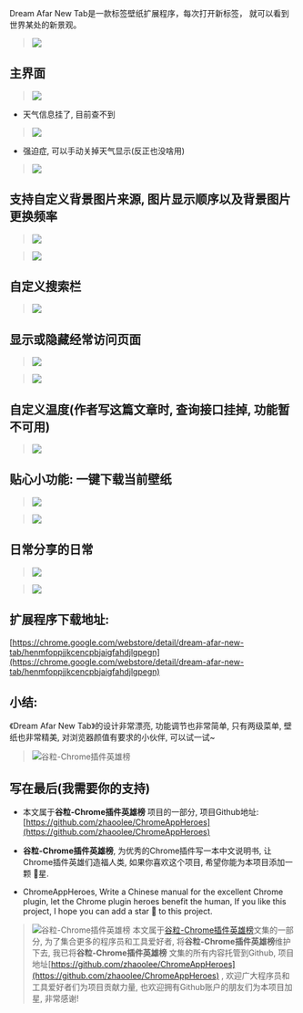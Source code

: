 Dream Afar New Tab是一款标签壁纸扩展程序，每次打开新标签， 就可以看到世界某处的新景观。

> ![](https://raw.githubusercontent.com/zhaoolee/GraphBed/master/ChromeAppHeroes/7050704269aa4d918e9c12acf0404072.gif)


## 主界面

> ![](https://raw.githubusercontent.com/zhaoolee/GraphBed/master/ChromeAppHeroes/71cce43ea705436c97d7978ffe845af8.png)

- 天气信息挂了, 目前查不到

> ![](https://raw.githubusercontent.com/zhaoolee/GraphBed/master/ChromeAppHeroes/0817a4426504404b83dc8e6d32d14c8c.png)

- 强迫症, 可以手动关掉天气显示(反正也没啥用)
> ![](https://raw.githubusercontent.com/zhaoolee/GraphBed/master/ChromeAppHeroes/e9fae150b1094b0095f18f3e183871e1.gif)


## 支持自定义背景图片来源, 图片显示顺序以及背景图片更换频率
> ![](https://raw.githubusercontent.com/zhaoolee/GraphBed/master/ChromeAppHeroes/61a4b23092a244cca207ed1962bb13dd.gif)

> ![](https://raw.githubusercontent.com/zhaoolee/GraphBed/master/ChromeAppHeroes/9a5a0ceb14a54196a079eda4576cdb10.png)

## 自定义搜索栏

> ![](https://raw.githubusercontent.com/zhaoolee/GraphBed/master/ChromeAppHeroes/564e43cdcd294ff093e318e8d7207ecb.gif)

## 显示或隐藏经常访问页面

> ![](https://raw.githubusercontent.com/zhaoolee/GraphBed/master/ChromeAppHeroes/72a16cd2f29b4920a849b3eec3deaced.png)

> ![](https://raw.githubusercontent.com/zhaoolee/GraphBed/master/ChromeAppHeroes/7b1ce64dbf83478ebc55ddd70d0d155b.png)

## 自定义温度(作者写这篇文章时, 查询接口挂掉, 功能暂不可用)

> ![](https://raw.githubusercontent.com/zhaoolee/GraphBed/master/ChromeAppHeroes/2b14a5ed7c86434cb7eaa929d6b28a5d.png)

## 贴心小功能: 一键下载当前壁纸

> ![](https://raw.githubusercontent.com/zhaoolee/GraphBed/master/ChromeAppHeroes/a7a279359a874b9194caa9989b714142.gif)

> ![](https://raw.githubusercontent.com/zhaoolee/GraphBed/master/ChromeAppHeroes/ef69c977a2054110bac44de9f51ffa44.jpeg)

## 日常分享的日常

> ![](https://raw.githubusercontent.com/zhaoolee/GraphBed/master/ChromeAppHeroes/a019e9d8ab514dbe9a232b4ebc09c712.png)

> ![](https://raw.githubusercontent.com/zhaoolee/GraphBed/master/ChromeAppHeroes/6fd6349a1c6d4f07a1365fa4e6ab2ad1.png)



## 扩展程序下载地址:
[https://chrome.google.com/webstore/detail/dream-afar-new-tab/henmfoppjjkcencpbjaigfahdjlgpegn](https://chrome.google.com/webstore/detail/dream-afar-new-tab/henmfoppjjkcencpbjaigfahdjlgpegn)

## 小结:

《Dream Afar New Tab》的设计非常漂亮, 功能调节也非常简单, 只有两级菜单, 壁纸也非常精美, 对浏览器颜值有要求的小伙伴, 可以试一试~

> ![谷粒-Chrome插件英雄榜](https://raw.githubusercontent.com/zhaoolee/GraphBed/master/ChromeAppHeroes/479259c66ffa4f16aa08fc4b57849aa2.jpeg)


## 写在最后(我需要你的支持)

- 本文属于**谷粒-Chrome插件英雄榜** 项目的一部分, 项目Github地址: [https://github.com/zhaoolee/ChromeAppHeroes](https://github.com/zhaoolee/ChromeAppHeroes)

- **谷粒-Chrome插件英雄榜**, 为优秀的Chrome插件写一本中文说明书, 让Chrome插件英雄们造福人类, 如果你喜欢这个项目, 希望你能为本项目添加一颗 🌟星.

- ChromeAppHeroes, Write a Chinese manual for the excellent Chrome plugin, let the Chrome plugin heroes benefit the human, If you like this project, I hope you can add a star 🌟 to this project.
> ![谷粒-Chrome插件英雄榜](https://raw.githubusercontent.com/zhaoolee/GraphBed/master/ChromeAppHeroes/479259c66ffa4f16aa08fc4b57849aa2.jpeg)
本文属于[谷粒-Chrome插件英雄榜](https://www.jianshu.com/nb/27879124)文集的一部分, 为了集合更多的程序员和工具爱好者, 将**谷粒-Chrome插件英雄榜**维护下去, 我已将**谷粒-Chrome插件英雄榜** 文集的所有内容托管到Github, 项目地址[https://github.com/zhaoolee/ChromeAppHeroes](https://github.com/zhaoolee/ChromeAppHeroes) , 欢迎广大程序员和工具爱好者们为项目贡献力量, 也欢迎拥有Github账户的朋友们为本项目加星, 非常感谢!


